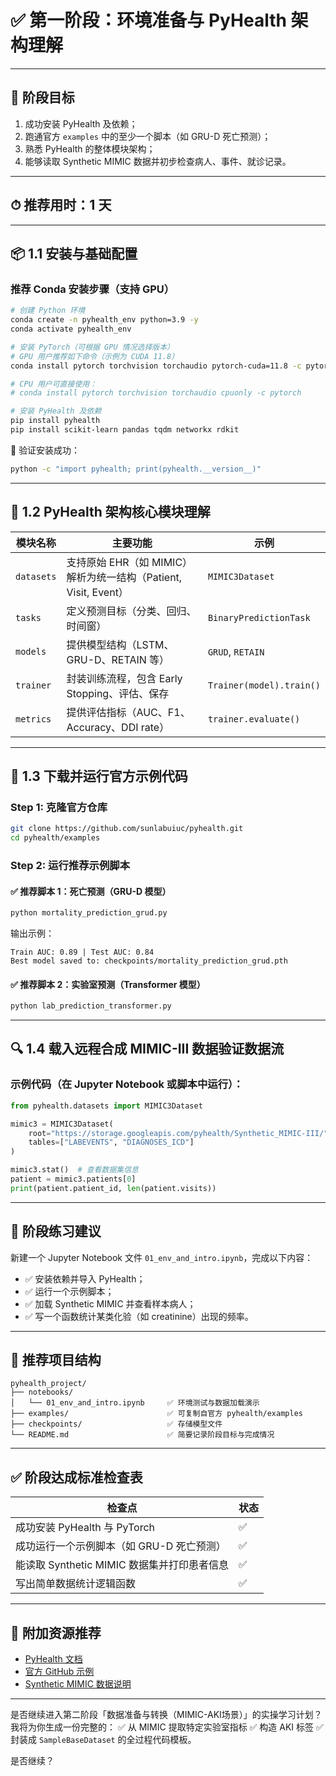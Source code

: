 # ✅ 第一阶段：环境准备与 PyHealth 架构理解

---

## 🎯 阶段目标

1. 成功安装 PyHealth 及依赖；
2. 跑通官方 `examples` 中的至少一个脚本（如 GRU-D 死亡预测）；
3. 熟悉 PyHealth 的整体模块架构；
4. 能够读取 Synthetic MIMIC 数据并初步检查病人、事件、就诊记录。

---

## ⏱ 推荐用时：1 天

---

## 📦 1.1 安装与基础配置

### 推荐 Conda 安装步骤（支持 GPU）

```bash
# 创建 Python 环境
conda create -n pyhealth_env python=3.9 -y
conda activate pyhealth_env

# 安装 PyTorch（可根据 GPU 情况选择版本）
# GPU 用户推荐如下命令（示例为 CUDA 11.8）
conda install pytorch torchvision torchaudio pytorch-cuda=11.8 -c pytorch -c nvidia

# CPU 用户可直接使用：
# conda install pytorch torchvision torchaudio cpuonly -c pytorch

# 安装 PyHealth 及依赖
pip install pyhealth
pip install scikit-learn pandas tqdm networkx rdkit
```

📌 验证安装成功：

```bash
python -c "import pyhealth; print(pyhealth.__version__)"
```

---

## 🧠 1.2 PyHealth 架构核心模块理解

| 模块名称       | 主要功能                                            | 示例                       |
| ---------- | ----------------------------------------------- | ------------------------ |
| `datasets` | 支持原始 EHR（如 MIMIC）解析为统一结构（Patient, Visit, Event） | `MIMIC3Dataset`          |
| `tasks`    | 定义预测目标（分类、回归、时间窗）                               | `BinaryPredictionTask`   |
| `models`   | 提供模型结构（LSTM、GRU-D、RETAIN 等）                     | `GRUD`, `RETAIN`         |
| `trainer`  | 封装训练流程，包含 Early Stopping、评估、保存                  | `Trainer(model).train()` |
| `metrics`  | 提供评估指标（AUC、F1、Accuracy、DDI rate）                | `trainer.evaluate()`     |

---

## 🚀 1.3 下载并运行官方示例代码

### Step 1: 克隆官方仓库

```bash
git clone https://github.com/sunlabuiuc/pyhealth.git
cd pyhealth/examples
```

### Step 2: 运行推荐示例脚本

#### ✅ 推荐脚本 1：死亡预测（GRU-D 模型）

```bash
python mortality_prediction_grud.py
```

输出示例：

```
Train AUC: 0.89 | Test AUC: 0.84
Best model saved to: checkpoints/mortality_prediction_grud.pth
```

#### ✅ 推荐脚本 2：实验室预测（Transformer 模型）

```bash
python lab_prediction_transformer.py
```

---

## 🔍 1.4 载入远程合成 MIMIC-III 数据验证数据流

### 示例代码（在 Jupyter Notebook 或脚本中运行）：

```python
from pyhealth.datasets import MIMIC3Dataset

mimic3 = MIMIC3Dataset(
    root="https://storage.googleapis.com/pyhealth/Synthetic_MIMIC-III/",
    tables=["LABEVENTS", "DIAGNOSES_ICD"]
)

mimic3.stat()  # 查看数据集信息
patient = mimic3.patients[0]
print(patient.patient_id, len(patient.visits))
```

---

## 📘 阶段练习建议

新建一个 Jupyter Notebook 文件 `01_env_and_intro.ipynb`，完成以下内容：

* ✅ 安装依赖并导入 PyHealth；
* ✅ 运行一个示例脚本；
* ✅ 加载 Synthetic MIMIC 并查看样本病人；
* ✅ 写一个函数统计某类化验（如 creatinine）出现的频率。

---

## 📂 推荐项目结构

```
pyhealth_project/
├── notebooks/
│   └── 01_env_and_intro.ipynb     ✅ 环境测试与数据加载演示
├── examples/                      ✅ 可复制自官方 pyhealth/examples
├── checkpoints/                   ✅ 存储模型文件
└── README.md                      ✅ 简要记录阶段目标与完成情况
```

---

## ✅ 阶段达成标准检查表

| 检查点                            | 状态 |
| ------------------------------ | -- |
| 成功安装 PyHealth 与 PyTorch        | ✅  |
| 成功运行一个示例脚本（如 GRU-D 死亡预测）       | ✅  |
| 能读取 Synthetic MIMIC 数据集并打印患者信息 | ✅  |
| 写出简单数据统计逻辑函数                   | ✅  |

---

## 📌 附加资源推荐

* [PyHealth 文档](https://pyhealth.readthedocs.io/)
* [官方 GitHub 示例](https://github.com/sunlabuiuc/pyhealth/tree/main/examples)
* [Synthetic MIMIC 数据说明](https://storage.googleapis.com/pyhealth/Synthetic_MIMIC-III/README.txt)

---

是否继续进入第二阶段「数据准备与转换（MIMIC-AKI场景）」的实操学习计划？我将为你生成一份完整的：
✅ 从 MIMIC 提取特定实验室指标
✅ 构造 AKI 标签
✅ 封装成 `SampleBaseDataset` 的全过程代码模板。

是否继续？
